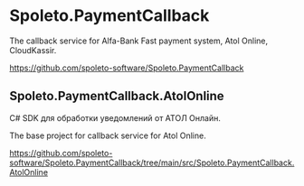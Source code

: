 # Spoleto.PaymentCallback

The callback service for Alfa-Bank Fast payment system, Atol Online, CloudKassir.

https://github.com/spoleto-software/Spoleto.PaymentCallback

## Spoleto.PaymentCallback.AtolOnline

C# SDK для обработки уведомлений от АТОЛ Онлайн.

The base project for callback service for Atol Online.

https://github.com/spoleto-software/Spoleto.PaymentCallback/tree/main/src/Spoleto.PaymentCallback.AtolOnline
